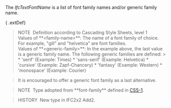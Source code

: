 The _IfcTextFontName_ is a list of font family names and/or generic family name.

{ .extDef}
> NOTE&nbsp; Definition according to Cascading Style Sheets, level 1  
> Values of \*\*&lt;family-name&gt;\*\*: The name of a font family of choice. For example, "gill" and "helvetica" are font families.  
> Values of \*\*&lt;generic-family&gt;\*\*: In the example above, the last value is a generic family name. The following generic families are defined: > \* 'serif' (Example: Times)
> \* 'sans-serif' (Example: Helvetica)
> \* 'cursive' (Example: Zapf-Chancery)
> \* 'fantasy' (Example: Western)
> \* 'monospace' (Example: Courier)

  
> It is encouraged to offer a generic font family as a last alternative.

> NOTE&nbsp; Type adopted from \*\*font-family\*\* defined in [CSS-1](../../../bibliography.htm#CSS1).

> HISTORY&nbsp; New type in IFC2x2 Add2.
